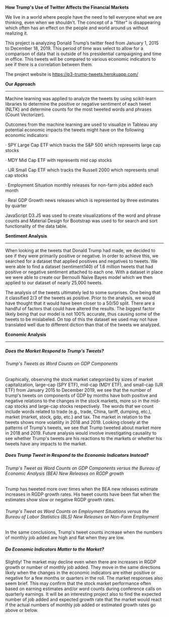 **How Trump's Use of Twitter Affects the Financial Markets**

We live in a world where people have the need to tell everyone what we are thinking, even when we shouldn't. The concept of a "filter" is disappearing which often has an effect on the people and world around us without realizing it.

 This project is analyzing Donald Trump’s twitter feed from January 1, 2015 to December 18, 2019. This period of time was select to allow for a comparison of data that is outside of his presidential campaigning and time in office.  This tweets will be compared to various economic indicators to see if there is a correlation between them.

The project website is https://p3-trump-tweets.herokuapp.com/

**Our Approach**

------

Machine learning was applied to analyze the tweets by using scikit-learn libraries to determine the positive or negative sentiment of each tweet (NLTK) and determine counts for the most tweeted words and phrases (Count Vectorizer). 

Outcomes from the machine learning are used to visualize in Tableau any potential economic impacts the tweets might have on the following economic indicators:

·     SPY Large Cap ETF which tracks the S&P 500 which represents large cap stocks

·     MDY Mid Cap ETF with represents mid cap stocks

·     IJR Small Cap ETF which tracks the Russell 2000 which represents small cap stocks

·     Employment Situation monthly releases for non-farm jobs added each month

·     Real GDP Growth news releases which is represented by three estimates by quarter

 JavaScript D3.JS was used to create visualizations of the word and phrase counts and Material Design for Bootstrap was used to for search and sort functionality of the data table.



**Sentiment Analysis**

------

 When looking at the tweets that Donald Trump had made, we decided to see if they were primarily positive or negative. In order to achieve this, we searched for a dataset that applied positives and negatives to tweets. We were able to find a dataset (sentiment140) of 1.6 million tweets that had positive or negative sentiment attached to each one. With a dataset in place we were able to create our Bernoulli Naïve Bayes model which we then applied to our dataset of nearly 25,000 tweets.

The analysis of the tweets ultimately led to some surprises. One being that it classified 2/3 of the tweets as positive. Prior to the analysis, we would have thought that it would have been closer to a 50/50 split. There are a handful of factors that could have altered the results. The biggest factor likely being that our model is not 100% accurate, thus causing some of the tweets to be mislabeled. On top of this the dataset we used may not have translated well due to different diction than that of the tweets we analyzed.



**Economic Analysis**

------

##### Does the Market Respond to Trump's Tweets?

###### Trump's Tweets as Word Counts on GDP Components

Graphically, observing the stock market categorized by sizes of market capitalization, large-cap (SPY ETF), mid-cap (MDY ETF), and small-cap (IJR ETF) from January 2015 to December 2019, we see that the number of trump's tweets on components of GDP by months have both positive and negative relations to the changes in the stock markets, more so in the mid-cap stocks and large-cap stocks respectively. The words that we count include words related to trade (e.g., trade, China, tariff, dumping, etc.), market (market, stock, gdp, etc.) and tax. The market in relation to the tweets shows more volatility in 2018 and 2019. Looking closely at the patterns of Trump's tweets, we see that Trump tweeted about market more in 2018 and 2019. Future analysis would involve investigating causality to see whether Trump's tweets are his reactions to the markets or whether his tweets have any impacts to the market.

##### Does Trump Tweet in Respond to the Economic Indicators Instead?

###### Trump's Tweet as Word Counts on GDP Components versus the Bureau of Economic Analysis (BEA) New Releases on RGDP growth

Trump has tweeted more over times when the BEA new releases estimate increases in RGDP growth rates. His tweet counts have been flat when the estimates show slow or negative RGDP growth rates.

###### Trump's Tweet as Word Counts on Employment Situations versus the Bureau of Labor Statistics (BLS) New Releases on Non-Farm Employment

In the same conclusions, Trump's tweet counts increase when the numbers of monthly job added are high and flat when they are low.

##### Do Economic Indicators Matter to the Market?

Slightly! The market may decline even when there are increases in RGDP growth or number of monthly job added. They move in the same directions likely when the changes in the economic indicators are either positive or negative for a few months or quarters in the roll. The market responses also seem brief. This may confirm that the stock market performance often based on earning estimates and/or word counts during conference calls on quarterly earnings. It will be an interesting project also to find the expected number of job added and expected growth rate that the market would react if the actual numbers of monthly job added or estimated growth rates go above or below.

 

 
